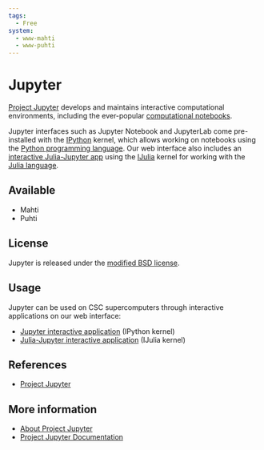 ```yaml
---
tags:
  - Free
system:
  - www-mahti
  - www-puhti
---
```


# Jupyter

[Project Jupyter](https://jupyter.org/) develops and maintains interactive
computational environments, including the ever-popular
[computational notebooks](https://docs.jupyter.org/en/latest/#what-is-a-notebook).

Jupyter interfaces such as Jupyter Notebook and JupyterLab come pre-installed
with the [IPython](https://ipython.readthedocs.io/en/stable/index.html)
kernel, which allows working on notebooks using the
[Python programming language](./python.md). Our web interface also includes an
[interactive Julia-Jupyter app](../computing/webinterface/julia-on-jupyter.md)
using the [IJulia](https://github.com/JuliaLang/IJulia.jl)
kernel for working with the [Julia language](./julia.md). 

## Available

  - Mahti
  - Puhti

## License

Jupyter is released under the [modified BSD
license](https://opensource.org/licenses/BSD-3-Clause).

## Usage

Jupyter can be used on CSC supercomputers through interactive applications
on our web interface:

* [Jupyter interactive application](../computing/webinterface/jupyter.md)
  (IPython kernel)
* [Julia-Jupyter interactive application](../computing/webinterface/julia-on-jupyter.md) (IJulia kernel)

## References

- [Project Jupyter](https://jupyter.org/)

## More information

- [About Project Jupyter](https://jupyter.org/about)
- [Project Jupyter Documentation](https://docs.jupyter.org/en/latest/)
